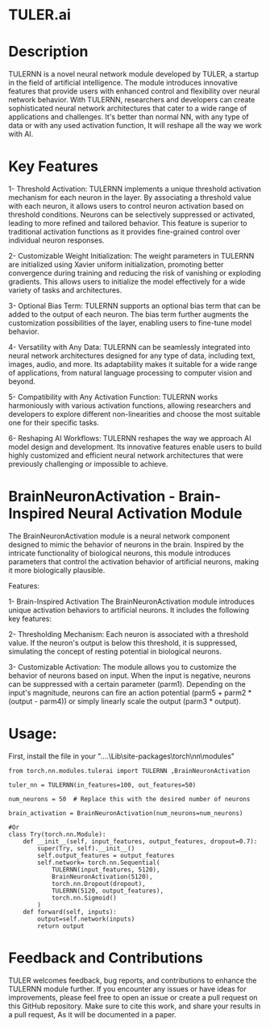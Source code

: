 # TULER.ai

# Description

TULERNN is a novel neural network module developed by TULER, a startup in the field of artificial intelligence. The module introduces innovative features that provide users with enhanced control and flexibility over neural network behavior. With TULERNN, researchers and developers can create sophisticated neural network architectures that cater to a wide range of applications and challenges. It's better than normal NN, with any type of data or with any used activation function, It will reshape all the way we work with AI.

# Key Features

1- Threshold Activation: TULERNN implements a unique threshold activation mechanism for each neuron in the layer. By associating a threshold value with each neuron, it allows users to control neuron activation based on threshold conditions. Neurons can be selectively suppressed or activated, leading to more refined and tailored behavior. This feature is superior to traditional activation functions as it provides fine-grained control over individual neuron responses.

2- Customizable Weight Initialization: The weight parameters in TULERNN are initialized using Xavier uniform initialization, promoting better convergence during training and reducing the risk of vanishing or exploding gradients. This allows users to initialize the model effectively for a wide variety of tasks and architectures.

3- Optional Bias Term: TULERNN supports an optional bias term that can be added to the output of each neuron. The bias term further augments the customization possibilities of the layer, enabling users to fine-tune model behavior.

4- Versatility with Any Data: TULERNN can be seamlessly integrated into neural network architectures designed for any type of data, including text, images, audio, and more. Its adaptability makes it suitable for a wide range of applications, from natural language processing to computer vision and beyond.

5- Compatibility with Any Activation Function: TULERNN works harmoniously with various activation functions, allowing researchers and developers to explore different non-linearities and choose the most suitable one for their specific tasks.

6- Reshaping AI Workflows: TULERNN reshapes the way we approach AI model design and development. Its innovative features enable users to build highly customized and efficient neural network architectures that were previously challenging or impossible to achieve.


# BrainNeuronActivation - Brain-Inspired Neural Activation Module

The BrainNeuronActivation module is a neural network component designed to mimic the behavior of neurons in the brain. Inspired by the intricate functionality of biological neurons, this module introduces parameters that control the activation behavior of artificial neurons, making it more biologically plausible.

Features:

1- Brain-Inspired Activation
The BrainNeuronActivation module introduces unique activation behaviors to artificial neurons. It includes the following key features:

2- Thresholding Mechanism: Each neuron is associated with a threshold value. If the neuron's output is below this threshold, it is suppressed, simulating the concept of resting potential in biological neurons.

3- Customizable Activation: The module allows you to customize the behavior of neurons based on input. When the input is negative, neurons can be suppressed with a certain parameter (parm1). Depending on the input's magnitude, neurons can fire an action potential (parm5 + parm2 * (output - parm4)) or simply linearly scale the output (parm3 * output).

# Usage:
First, install the file in your "....\Lib\site-packages\torch\nn\modules\" 
```
from torch.nn.modules.tulerai import TULERNN ,BrainNeuronActivation

tuler_nn = TULERNN(in_features=100, out_features=50)

num_neurons = 50  # Replace this with the desired number of neurons

brain_activation = BrainNeuronActivation(num_neurons=num_neurons)

#Or
class Try(torch.nn.Module):
    def __init__(self, input_features, output_features, dropout=0.7):
        super(Try, self).__init__()
        self.output_features = output_features
        self.network= torch.nn.Sequential(
            TULERNN(input_features, 5120),
            BrainNeuronActivation(5120),
            torch.nn.Dropout(dropout),
            TULERNN(5120, output_features),
            torch.nn.Sigmoid()
        )
    def forward(self, inputs):
        output=self.network(inputs)
        return output
```

# Feedback and Contributions
TULER welcomes feedback, bug reports, and contributions to enhance the TULERNN module further. If you encounter any issues or have ideas for improvements, please feel free to open an issue or create a pull request on this GitHub repository. Make sure to cite this work, and share your results in a pull request, As it will be documented in a paper.
